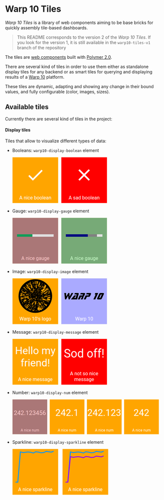 # Warp 10 Tiles


*Warp 10 Tiles* is a library of web components aiming to be base bricks for quickly assembly tile-based dashboards.


> This README corresponds to the version 2 of the *Warp 10 Tiles*. If you look for the version 1, it is still available in the `warp10-tiles-v1` branch of the repository

The tiles are [web components](https://webcomponents.org) built with [Polymer 2.0](https://www.polymer-project.org/2.0/).

There are several kind of tiles in order to use them either as standalone display tiles for any backend or as smart tiles
for querying and displaying results of a [Warp 10](http://www.warp10.io/) platform.

These tiles are dynamic, adapting and showing any change in their bound values, and fully configurable (color, images, sizes). 

## Available tiles

Currently there are several kind of tiles in the project:

#### Display tiles

Tiles that allow to visualize different types of data:

- Booleans: `warp10-display-boolean` element

  ![`warp10-display-boolean` example](./resources/warp10-tiles-display-boolean-screenshot-01.png)

- Gauge:  `warp10-display-gauge` element

  ![`warp10-display-gauge` example](./resources/warp10-tiles-display-gauge-screenshot-01.png)

- Image:  `warp10-display-image` element

  ![`warp10-display-image` example](./resources/warp10-tiles-display-image-screenshot-01.png)

- Message:  `warp10-display-message` element

  ![`warp10-display-num` example](./resources/warp10-tiles-display-message-screenshot-01.png)

- Number:  `warp10-display-num` element

  ![`warp10-display-num` example](./resources/warp10-tiles-display-num-screenshot-01.png)

- Sparkline:  `warp10-display-sparkline` element

  ![`warp10-display-sparkline` example](./resources/warp10-tiles-display-sparkline-screenshot-01.png)   
